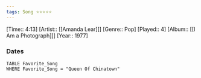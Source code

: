 ```yaml
---
tags: Song ⭐⭐⭐⭐⭐ 
---
```

[Time:: 4:13]
[Artist:: [[Amanda Lear]]]
[Genre:: Pop]
[Played:: 4]
[Album:: [[I Am a Photograph]]]
[Year:: 1977]
### Dates
````dataview
TABLE Favorite_Song
WHERE Favorite_Song = "Queen Of Chinatown"
````
